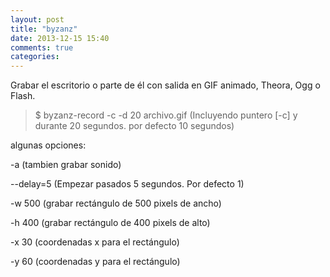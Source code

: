```yaml
---
layout: post
title: "byzanz"
date: 2013-12-15 15:40
comments: true
categories: 
---
```

Grabar el escritorio o parte de él con salida en GIF animado, Theora, Ogg o Flash.

>$ byzanz-record -c -d 20 archivo.gif (Incluyendo puntero [-c] y durante 20 segundos. por defecto 10 segundos)

algunas opciones:

-a (tambien grabar sonido)

--delay=5 (Empezar pasados 5 segundos. Por defecto 1)

-w 500 (grabar rectángulo de 500 pixels de ancho)

-h 400 (grabar rectángulo de 400 pixels de alto)

-x 30 (coordenadas x para el rectángulo)

-y 60 (coordenadas y para el rectángulo)


